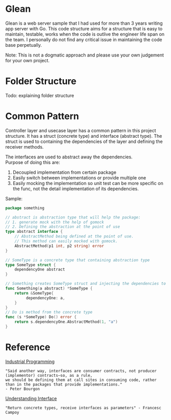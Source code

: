 # Glean
Glean is a web server sample that I had used for more than 3 years writing app server with Go.
This code structure aims for a structure that is easy to maintain, testable, 
works when the code is outlive the engineer life span on the team.
I personally do not find any critical issue in maintaining the code base perpetually.

Note: This is not a dogmatic approach and please use your own judgement for your own project. 

# Folder Structure
Todo: explaining folder structure

# Common Pattern
Controller layer and usecase layer has a common pattern in this project structure. It has a struct (concrete type) and 
interface (abstract type). The struct is used to containing the dependencies of the layer and defining the receiver 
methods. 

The interfaces are used to abstract away the dependencies.  
Purpose of doing this are:
1. Decoupled implementation from certain package
2. Easily switch between implementations or provide multiple one
3. Easily mocking the implementation so unit test can be more specific on the func, not the detail implementation of its
dependencies.

Sample:
```go
package something

// abstract is abstraction type that will help the package: 
// 1. generate mock with the help of gomock
// 2. Defining the abstraction at the point of use
type abstract interface {
    // AbstractMethod being defined at the point of use.
    // This method can easily mocked with gomock.
    AbstractMethod(p1 int, p2 string) error
}

// SomeType is a concrete type that containing abstraction type
type SomeType struct {
    dependencyOne abstract
}

// Something creates SomeType struct and injecting the dependencies to it. 
func Something(a abstract) *SomeType {
    return &SomeType{
         dependencyOne: a,
    }
}
// Do is method from the concrete type
func (s *SomeType) Do() error {
    return s.dependencyOne.AbstractMethod(1, "a")
}
```

# Reference
[Industrial Programming](https://peter.bourgon.org/go-for-industrial-programming/)
```
"Said another way, interfaces are consumer contracts, not producer (implementor) contracts—so, as a rule, 
we should be defining them at call sites in consuming code, rather than in the packages that provide implementations." 
- Peter Bourgon
```

[Understanding Interface](https://youtu.be/F4wUrj6pmSI)
```
"Return concrete types, receive interfaces as parameters" - Francesc Campoy
```

